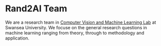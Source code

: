 # Rand2AI Team
We are a research team in [Computer Vision and Machine Learning Lab](http://csvision.swansea.ac.uk/) at Swansea University. We focuse on the general research questions in machine learning ranging from theory, through to methodology and application.
